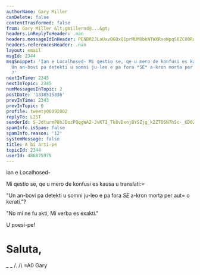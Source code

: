 ```yaml
---
authorName: Gary Miller
canDelete: false
contentTrasformed: false
from: Gary Miller &lt;gmillernd@...&gt;
headers.inReplyToHeader: .nan
headers.messageIdInHeader: PENBR2JLaUxvOG8xQ1prMUM0bkNTWXRxeWpqS0ZCU0RqdDJoT1FkQ1FPRGg9X0JMWms3Z0BtYWlsLmdtYWlsLmNvbT4=
headers.referencesHeader: .nan
layout: email
msgId: 2344
msgSnippet: 'Ian e Localhosed- Mi qestio se, qe u mero de konfusi es kausa u translati:
  Un an-bovi pa detekti u somni ju-leo e pa fora *SE* a-kron morta per auto kerati.
  ?'
nextInTime: 2345
nextInTopic: 2345
numMessagesInTopic: 2
postDate: '1338515336'
prevInTime: 2343
prevInTopic: 0
profile: tweety08092002
replyTo: LIST
senderId: S-JdturmP8hJDozPQqgWA2-JvKTI_Tk8vDxnjBYSZjg_k2ZTOSN7hSc-_KD0ZLSmtV8rVTITbDimQVXyW6Hjy1OHKrBPXH3O
spamInfo.isSpam: false
spamInfo.reason: '12'
systemMessage: false
title: A bi arti-pe
topicId: 2344
userId: 486875979
---
```


Ian e Localhosed-

Mi qestio se, qe u mero de konfusi es kausa u translati:=


"Un an-bovi pa detekti u somni ju-leo e pa fora *SE* a-kron morta per
aut=
o kerati."?

"No mi ne fu akti,
Mi verba es exakti."

U poesi-pe!

Saluta,
=
_ _
/.
/\ =A0 Gary
#

